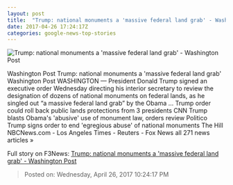 ```yaml
---
layout: post
title:  "Trump: national monuments a 'massive federal land grab' - Washington Post"
date: 2017-04-26 17:24:17Z
categories: google-news-top-stories
---
```


![Trump: national monuments a 'massive federal land grab' - Washington Post](https://img.washingtonpost.com/rf/image_1484w/2010-2019/Wires/Online/2017-04-26/AP/Images/Trump_National_Monuments_37111.jpg-6e0fa.jpg)

Washington Post Trump: national monuments a 'massive federal land grab' Washington Post WASHINGTON — President Donald Trump signed an executive order Wednesday directing his interior secretary to review the designation of dozens of national monuments on federal lands, as he singled out “a massive federal land grab” by the Obama ... Trump order could roll back public lands protections from 3 presidents CNN Trump blasts Obama's 'abusive' use of monument law, orders review Politico Trump signs order to end 'egregious abuse' of national monuments The Hill NBCNews.com - Los Angeles Times - Reuters - Fox News all 271 news articles »


Full story on F3News: [Trump: national monuments a 'massive federal land grab' - Washington Post](http://www.f3nws.com/n/RNJZFF)

> Posted on: Wednesday, April 26, 2017 10:24:17 PM
